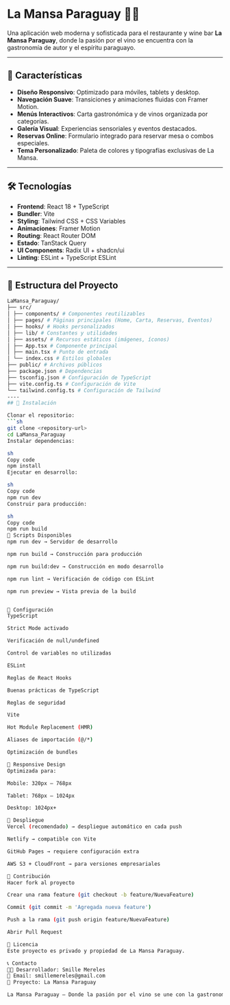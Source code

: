 # La Mansa Paraguay 🍷✨  
Una aplicación web moderna y sofisticada para el restaurante y wine bar **La Mansa Paraguay**, donde la pasión por el vino se encuentra con la gastronomía de autor y el espíritu paraguayo.  

---

## 🚀 Características  

- **Diseño Responsivo**: Optimizado para móviles, tablets y desktop.  
- **Navegación Suave**: Transiciones y animaciones fluidas con Framer Motion.  
- **Menús Interactivos**: Carta gastronómica y de vinos organizada por categorías.  
- **Galería Visual**: Experiencias sensoriales y eventos destacados.  
- **Reservas Online**: Formulario integrado para reservar mesa o combos especiales.  
- **Tema Personalizado**: Paleta de colores y tipografías exclusivas de La Mansa.  

---

## 🛠️ Tecnologías  

- **Frontend**: React 18 + TypeScript  
- **Bundler**: Vite  
- **Styling**: Tailwind CSS + CSS Variables  
- **Animaciones**: Framer Motion  
- **Routing**: React Router DOM  
- **Estado**: TanStack Query  
- **UI Components**: Radix UI + shadcn/ui  
- **Linting**: ESLint + TypeScript ESLint  

---

## 📁 Estructura del Proyecto  
```sh
LaMansa_Paraguay/
├── src/
│ ├── components/ # Componentes reutilizables
│ ├── pages/ # Páginas principales (Home, Carta, Reservas, Eventos)
│ ├── hooks/ # Hooks personalizados
│ ├── lib/ # Constantes y utilidades
│ ├── assets/ # Recursos estáticos (imágenes, íconos)
│ ├── App.tsx # Componente principal
│ ├── main.tsx # Punto de entrada
│ └── index.css # Estilos globales
├── public/ # Archivos públicos
├── package.json # Dependencias
├── tsconfig.json # Configuración de TypeScript
├── vite.config.ts # Configuración de Vite
└── tailwind.config.ts # Configuración de Tailwind
----
## 🚀 Instalación  

Clonar el repositorio:  
```sh
git clone <repository-url>
cd LaMansa_Paraguay
Instalar dependencias:

sh
Copy code
npm install
Ejecutar en desarrollo:

sh
Copy code
npm run dev
Construir para producción:

sh
Copy code
npm run build
📱 Scripts Disponibles
npm run dev → Servidor de desarrollo

npm run build → Construcción para producción

npm run build:dev → Construcción en modo desarrollo

npm run lint → Verificación de código con ESLint

npm run preview → Vista previa de la build


🔧 Configuración
TypeScript

Strict Mode activado

Verificación de null/undefined

Control de variables no utilizadas

ESLint

Reglas de React Hooks

Buenas prácticas de TypeScript

Reglas de seguridad

Vite

Hot Module Replacement (HMR)

Aliases de importación (@/*)

Optimización de bundles

📱 Responsive Design
Optimizada para:

Mobile: 320px – 768px

Tablet: 768px – 1024px

Desktop: 1024px+

🚀 Despliegue
Vercel (recomendado) → despliegue automático en cada push

Netlify → compatible con Vite

GitHub Pages → requiere configuración extra

AWS S3 + CloudFront → para versiones empresariales

🤝 Contribución
Hacer fork al proyecto

Crear una rama feature (git checkout -b feature/NuevaFeature)

Commit (git commit -m 'Agregada nueva feature')

Push a la rama (git push origin feature/NuevaFeature)

Abrir Pull Request

📄 Licencia
Este proyecto es privado y propiedad de La Mansa Paraguay.

📞 Contacto
👨‍💻 Desarrollador: Smille Mereles
📧 Email: smillemereles@gmail.com
🍷 Proyecto: La Mansa Paraguay

La Mansa Paraguay – Donde la pasión por el vino se une con la gastronomía de autor. 🍷✨
